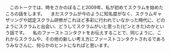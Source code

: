 　このトークでは、時をさかのぼること2009年、私が初めてスクラムを始めたころの話をします。
　まだスクラムが今のように知名度がなく、スクラムギャザリングや認定スクラム研修がこれほど多彩に行われていなかった時代に、どのようにスクラムと出会い、どうしてスクラムがいと思った(ピンときた)のかという話です。
　私のファーストコンタクトをお伝えすることで、同じように、これからスクラムや、その他の新しい考え方にファーストコンタクトされるであろうみなさんに、何らかのヒントになればと思います。
